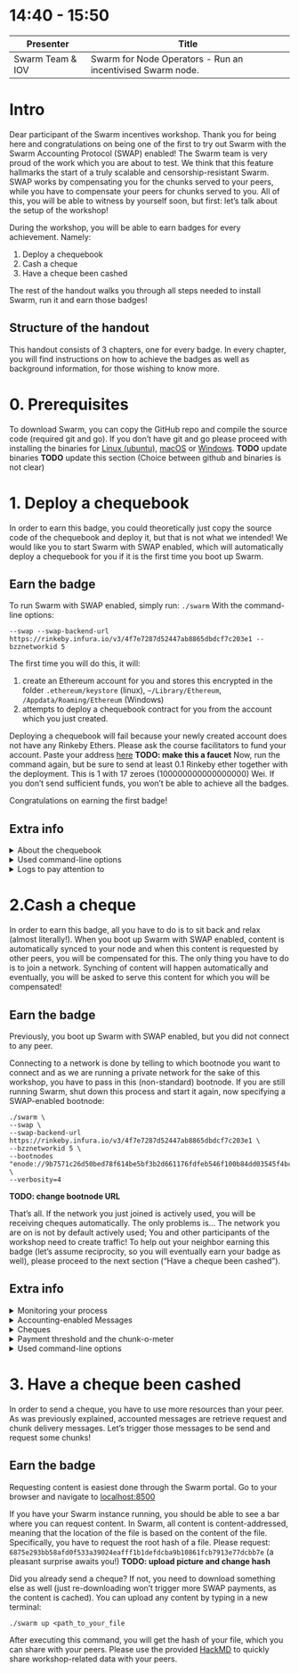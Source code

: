 # 14:40 - 15:50
| Presenter |Title|
| -------- | -------- |
| Swarm Team & IOV | Swarm for Node Operators - Run an incentivised Swarm node.|
# Intro
Dear participant of the Swarm incentives workshop. Thank you for being here and congratulations on being one of the first to try out Swarm with the Swarm Accounting Protocol (SWAP) enabled! The Swarm team is very proud of the work which you are about to test. We think that this feature hallmarks the start of a truly scalable and censorship-resistant Swarm.
SWAP works by compensating you for the chunks served to your peers, while you have to compensate your peers for chunks served to you. All of this, you will be able to witness by yourself soon, but first: let’s talk about the setup of the workshop!

During the workshop, you will be able to earn badges for every achievement. Namely:

1. Deploy a chequebook
2. Cash a cheque
3. Have a cheque been cashed

The rest of the handout walks you through all steps needed to install Swarm, run it and earn those badges!

## Structure of the handout
This handout consists of 3 chapters, one for every badge. In every chapter, you will find instructions on how to achieve the badges as well as background information, for those wishing to know more.

# 0. Prerequisites
To download Swarm, you can copy the GitHub repo and compile the source code (required git and go). If you don’t have git and go please proceed with installing the binaries for [Linux (ubuntu)](https://swarm-monitor.netlify.com/binaries/linux/swarm), [macOS](https://swarm-monitor.netlify.com/binaries/mac/swarm) or [Windows](https://swarm-monitor.netlify.com/binaries/windows/swarm.exe). 
**TODO** update binaries
**TODO** update this section (Choice between github and binaries is not clear)

# 1. Deploy a chequebook
In order to earn this badge, you could theoretically just copy the source code of the chequebook and deploy it, but that is not what we intended! We would like you to start Swarm with SWAP enabled, which will automatically deploy a chequebook for you if it is the first time you boot up Swarm.

## Earn the badge
To run Swarm with SWAP enabled, simply run: 
`./swarm`
With the command-line options:
```
--swap --swap-backend-url https://rinkeby.infura.io/v3/4f7e7287d52447ab8865dbdcf7c203e1 --bzznetworkid 5
```


The first time you will do this, it will:
1) create an Ethereum account for you and stores this encrypted in the folder `.ethereum/keystore` (linux), `~/Library/Ethereum`, `/Appdata/Roaming/Ethereum` (Windows)
2) attempts to deploy a chequebook contract for you from the account which you just created.

Deploying a chequebook will fail because your newly created account does not have any Rinkeby Ethers. Please ask the course facilitators to fund your account. Paste your address [here](https://docs.google.com/document/d/1O4tde_uGDWgp2yakmhvEHqERbIl9kI76o9IUDFKDoQY/edit?usp=sharing)   **TODO: make this a faucet**
Now, run the command again, but be sure to send at least 0.1 Rinkeby ether together with the deployment. This is 1 with 17 zeroes (100000000000000000) Wei. If you don’t send sufficient funds, you won’t be able to achieve all the badges. 

Congratulations on earning the first badge!

## Extra info
<details>
<summary>About the chequebook</summary>

### About the chequebook
A chequebook contract is the pounding heart of the Swarm; via the chequebook we can send and receive payments. A chequebook allows you to send and receive payments without doing an on-chain transaction. It works very similar to how cheques work in real life: as a debitor (person who pays), you can write cheques to a creditor. The creditor can cash-in this cheque at a later point in time at the bank chequebook contract. It has some more features as well, such as reserving part of the balance for one specific peer (called hard deposit) and the possibility of cashing out a cheque for other peers (let’s help those poor people without Ether!). You can have a look at the source code for the chequebook [here](https://github.com/ethersphere/swap-swear-and-swindle/blob/master/contracts/SimpleSwap.sol). 
</details>

<details>
<summary>Used command-line options</summary>

### Used command-line options
In the previous session, we used several command-line options. Those are minimally needed to connect to Swarm with SWAP enabled. Curious what they mean? Run:

`./swarm -help`

As you can read, the used options have the following descriptions:

**swap**: *Swarm SWAP enabled (default false)*
This option shows that you want to use swarm with the Swarm Accounting Protocol enabled

**swap-backend-url**: *URL of the Ethereum API provider to settle SWAP payments*
Swarm uses Ethereum (at the moment) to settle payments. Via the URL specified after this flag, you tell Swarm how to connect to Ethereum.

**bzznetworkid**: *Numerical network identifier. The default is the public swarm testnet (4)* 
Swarm with SWAP enabled is currently only allowed on bzznetworkid 5
</details>
<details>
<summary>Logs to pay attention to</summary>

### Logs to pay attention to
When running Swarm with SWAP enabled, a couple of interesting logs pass by. We sum up those worth paying attention to:

`Connecting to SWAP API. url=https://rinkeby.infura.io/v3/...`
Swarm tells you it is attempting to make a connection to the blockchain which you specified as a command-line option (swap-backend-url). It does so by pinging and waiting for a response. 

`Using backend network ID. ID=3 `
Every Ethereum network has a network ID (set in the Genesis block). This identifier is used to make sure that a transaction send on mainnet (for example) is invalid on a testnet. 4 stands for Rinkeby.

`Deploying new swap. owner=0x..., deposit=value`
Swarm tells you it attempts to deploy a chequebook for you. If you don’t have Ether, it will try 5 times before aborting the boot-up sequence. If you do have Ether, you might have to wait for some time, but eventually, you will get the next log, telling you that the chequebook was deployed! `owner` and `deposit` are both arguments that can be given to the constructor of the chequebook contract. `owner` is the account that is allowed to write cheques from this smart-contract (this should be equal to the bzz account which you created before), `deposit` is the amount (in Wei) which will be sent along with the deployment transaction and which is the underlying value for the cheques you are going to write soon!

`Deployed chequebook. Contract address=0x…, deposit=value, owner=0x…`
Tells you the chequebook is deployed at the given address. You can view that this is indeed the case at `https://rinkeby.etherscan.io/address/<your_chequebook_address>`. 

`Bound to chequebook. chequebookAddr=0x...`
You won’t see this log the first time you start up Swarm. It will only appear when you boot up Swarm the second time, or when you do it the first time with a `--swap-chequebook` flag.
</details>

# 2.Cash a cheque
In order to earn this badge, all you have to do is to sit back and relax (almost literally!). When you boot up Swarm with SWAP enabled, content is automatically synced to your node and when this content is requested by other peers, you will be compensated for this. The only thing you have to do is to join a network. Synching of content will happen automatically and eventually, you will be asked to serve this content for which you will be compensated!

## Earn the badge
Previously, you boot up Swarm with SWAP enabled, but you did not connect to any peer.

Connecting to a network is done by telling to which bootnode you want to connect and as we are running a private network for the sake of this workshop, you have to pass in this (non-standard) bootnode.
If you are still running Swarm, shut down this process and start it again, now specifying a SWAP-enabled bootnode:

```
./swarm \
--swap \
--swap-backend-url https://rinkeby.infura.io/v3/4f7e7287d52447ab8865dbdcf7c203e1 \
--bzznetworkid 5 \
--bootnodes "enode://9b7571c26d50bed78f614be5bf3b2d661176fdfeb546f100b84dd03545f4bc98e42e640286ac92fe110ec5f4995141743e47d8f642aa49ac05bd5f2cab2e881a@104.248.85.109:30399" \
--verbosity=4
```
**TODO: change bootnode URL**

That’s all. If the network you just joined is actively used, you will be receiving cheques automatically. The only problems is... The network you are on is not by default actively used; You and other participants of the workshop need to create traffic! To help out your neighbor earning this badge (let’s assume reciprocity, so you will eventually earn your badge as well), please proceed to the next section (“Have a cheque been cashed”).

##  Extra info
<details>
<summary>Monitoring your process</summary>

## Monitoring your progress
Connect to the user interface
In the previous section, you connected to a Swarm network. You probably have seen messages passing by such as
Adding p2p peer and handshake. This means the protocol is running and you are being connected to the network. While this is nice, you probably want to see something more visual, right? To do this, we need to run boot up Swarm with a couple of more flags. Specifically, the added flags will enable our backend to accept websocket requests from external servers. In layman's terms: it needs to allow our website to read data from the running Swarm instance. Run:

```
./swarm \
--swap \
--swap-backend-url https://rinkeby.infura.io/v3/4f7e7287d52447ab8865dbdcf7c203e1 \
--bzznetworkid 5 \
--bootnodes "enode://9b7571c26d50bed78f614be5bf3b2d661176fdfeb546f100b84dd03545f4bc98e42e640286ac92fe110ec5f4995141743e47d8f642aa49ac05bd5f2cab2e881a@104.248.85.109:30399" \
--verbosity=4 \
--ws \
--wsaddr=0.0.0.0 \
--wsapi=accounting,bzz,swap \
--wsorigins="*"
```
**TODO** change bootnode URL
**TODO** make better instructions
Now, navigate to https://swarm-monitor.netlify.com/ 
</details>

<details>
<summary>Accounting-enabled Messages</summary>

## Accounting-enabled Messages
Currently, there are two messages which trigger the Swarm Accounting Protocol. These are:


1) Retrieve request
2) Chunk delivery

A retrieve request is sent out when you request a certain chunk from a peer. Retrieve requests are sent when:

1) you, the user, wants to download content from Swarm
2) your node has got a retrieve request from another node and forwards this request because it does not have the content itself.


Chunk delivery messages are sent as an answer to a retrieve request.
</details>

</details>

<details>
<summary>Cheques</summary>

## Cheques
A cheque has the following fields:

- Contract (the contract address the cheque can be presented to)
- Beneficiary (the bzz address of the beneficiary)
- Cumulative payment (the cumulative value of all cheques ever sent to this beneficiary)
- Signature (a digital signature on the 3 fields above)

With these four pieces of data, the beneficiary has enough data to successfully cash out the cumulative payment amount minus what has been cashed out previously (the worth of the cheque). When a node receives a cheque, the digital signature is verified and if this is correct, the balance of the peer who sent the cheque increases by the worth of the cheque.
The beauty of a cheque lies in the fact that the sum is always cumulative; this allows nodes to collect cheques and only ever cash-out the last-presented cheque with the highest cumulative amount. This obviously saves a lot on transaction costs—something that is highly needed in the context of Swarm. 
</details>

<details>
<summary>Payment threshold and the chunk-o-meter</summary>

## Payment threshold and the chunk-o-meter
The Swarm Accounting Protocol accounts for balances with your peers
The payment threshold is defined as the amount of honey (Swarms internal accounting unit) at which your peer will initiate payments to other peers. The payment threshold is set in such a way that, in case of equal consumption of chunks, no cheques need to be sent. In case of unequal or high variability of consumption, peers will automatically start compensating each other once the chunk-o-meter tilts too much to one side.
**TODO: low priority: update GIF (no pay me message)**
![](https://www.rifos.org/wp-content/uploads/2019/07/5.-swap.gif)
</details>

<details>
<summary>Used command-line options</summary>

## Used command-line options
On top of the command line options which were previously introduced, we used several extra command-line options. These were:

**bootnodes:** `Comma separated enode URLs for P2P discovery bootstrap`
This is the enode-address of the bootnode to which you are connecting. An enode address is in the form: enode://<identifier>@<ip_address>:<port_number>

**verbosity:**  *Logging verbosity: 0=silent, 1=error, 2=warn, 3=info, 4=debug, 5=detail*
We set this value to 4, meaning it will log debug messages, additionally to info, warn and error messages which are logged by default. We set this value to 4 such that you can see the debug messages telling you that your Swarm instance is connecting to other peers.

The flags below are needed to allow our user interface: 
**ws:** Enable the WS-RPC serverEnable the WS-RPC server

**wsaddr:** WS-RPC server listening interface (default: "localhost")

**wsapi:** API's offered over the WS-RPC interface

**wsorigins:** Origins from which to accept websockets requests 
</details>

# 3. Have a cheque been cashed
In order to send a cheque, you have to use more resources than your peer. As was previously explained, accounted messages are retrieve request and chunk delivery messages. Let’s trigger those messages to be send and request some chunks!

## Earn the badge
Requesting content is easiest done through the Swarm portal. Go to your browser and navigate to [localhost:8500](localhost:8500)

If you have your Swarm instance running, you should be able to see a bar where you can request content. In Swarm, all content is content-addressed, meaning that the location of the file is based on the content of the file. Specifically, you have to request the root hash of a file. Please request: `6875e293bb58afd0f533a39024eafff1b1defdcba9b10861fcb7913e77dcbb7e` (a pleasant surprise awaits you!)
**TODO: upload picture and change hash**

Did you already send a cheque? If not, you need to download something else as well (just re-downloading won’t trigger more SWAP payments, as the content is cached). You can upload any content by typing in a new terminal:

`./swarm up <path_to_your_file`

After executing this command, you will get the hash of your file, which you can share with your peers. Please use the provided [HackMD](https://hackmd.io/@s-RC5CxwQ4in063_UXoQRg/rJqXJXDOS/edit) to quickly share workshop-related data with your peers.
